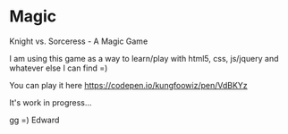 # Magic
Knight vs. Sorceress - A Magic Game

I am using this game as a way to learn/play with html5, css, js/jquery and whatever else I can find =) 

You can play it here https://codepen.io/kungfoowiz/pen/VdBKYz

It's work in progress...

gg =)
Edward
